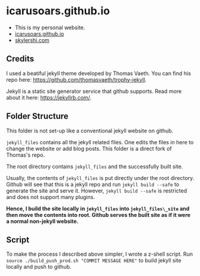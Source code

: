 # icarusoars.github.io
- This is my personal website.
- [icarusoars.github.io](https://icarusoars.github.io)
- [skylershi.com](https://skylershi.com)

## Credits
I used a beatiful jekyll theme developed by Thomas Vaeth. You can find his repo here: https://github.com/thomasvaeth/trophy-jekyll.

Jekyll is a static site generator service that github supports. Read more about it here: https://jekyllrb.com/.

## Folder Structure
This folder is not set-up like a conventional jekyll website on github.

`jekyll_files` contains all the jekyll related files. One edits the files in here to change the website or add blog posts. This folder is a direct fork of Thomas's repo.

The root directory contains `jekyll_files` and the successfully built site.

Usually, the contents of `jekyll_files` is put directly under the root directory. Github will see that this is a jekyll repo and run `jekyll build --safe` to generate the site and serve it. However, `jekyll build --safe` is restricted and does not support many plugins.

__Hence, I build the site locally in `jekyll_files` into `jekyll_files\_site` and then move the contents into root. Github serves the built site as if it were a normal non-jekyll website.__

## Script
To make the process I described above simpler, I wrote a z-shell script.
Run `source ./build_push_prod.sh "COMMIT MESSAGE HERE"` to build jekyll site locally and push to github.
